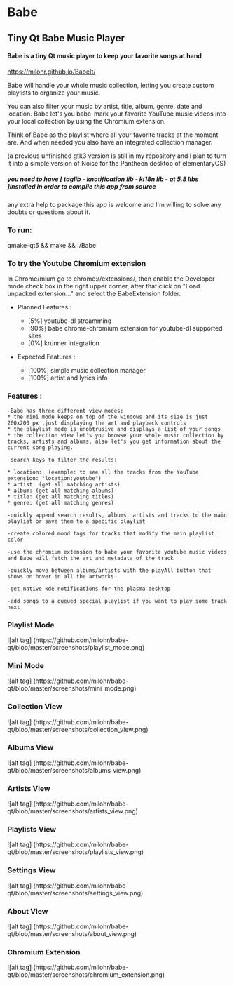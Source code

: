 # Babe
## Tiny Qt Babe Music Player

#### Babe is a tiny Qt music player to keep your favorite songs at hand

https://milohr.github.io/BabeIt/

Babe will handle your whole music collection, letting you create custom playlists to organize your music.

You can also filter your music by artist, title, album, genre, date and location. Babe let's you babe-mark your favorite YouTube music videos into your local collection by using the Chromium extension. 

Think of Babe as the playlist where all your favorite tracks at the moment are. And when needed you also have an integrated collection manager.


(a previous unfinished gtk3 version is still in my repository and I plan to turn it into a simple version of Noise for the Pantheon desktop of elementaryOS) 



##### you need to have [ taglib - knotification lib - ki18n lib - qt 5.8 libs ]installed in order to compile this app from source
any extra help to package this app is welcome and I'm willing to solve any doubts or questions about it.


<h3> To run: </h3>
qmake-qt5 && make && ./Babe

<h3> To try the Youtube Chromium extension</h3>
In Chrome/mium go to chrome://extensions/, then enable the Developer mode check box in the right upper corner, after that click on "Load unpacked extension..." and select the BabeExtension folder.

* Planned Features :
  * [5%] youtube-dl streamming
  * [90%] babe chrome-chromium extension for youtube-dl supported sites
  * [0%] krunner integration

* Expected Features :
  * [100%] simple music collection manager 
  * [100%] artist and lyrics info 
  
  
<h3> Features : </h3> 

    -Babe has three different view modes: 
    * the mini mode keeps on top of the windows and its size is just 200x200 px ,just displaying the art and playback controls
    * the playlist mode is unobtrusive and displays a list of your songs
    * the collection view let's you browse your whole music collection by tracks, artists and albums, also let's you get information about the current song playing.
    
    -search keys to filter the results: 
    
    * location:  (example: to see all the tracks from the YouTube extension: "location:youtube")
    * artist: (get all matching artists)
    * album: (get all matching albums)    
    * title: (get all matching titles)
    * genre: (get all matching genres)
    
    -quickly append search results, albums, artists and tracks to the main playlist or save them to a specific playlist
    
    -create colored mood tags for tracks that modify the main playlist color
    
    -use the chromium extension to babe your favorite youtube music videos and Babe will fetch the art and metadata of the track
    
    -quickly move between albums/artists with the playAll button that shows on hover in all the artworks
    
    -get native kde notifications for the plasma desktop
    
    -add songs to a queued special playlist if you want to play some track next
    

<h3> Playlist Mode </h3>
![alt tag] (https://github.com/milohr/babe-qt/blob/master/screenshots/playlist_mode.png) 

<h3> Mini Mode </h3>
![alt tag] (https://github.com/milohr/babe-qt/blob/master/screenshots/mini_mode.png)

<h3> Collection View </h3>
![alt tag] (https://github.com/milohr/babe-qt/blob/master/screenshots/collection_view.png)

<h3> Albums View </h3>
![alt tag] (https://github.com/milohr/babe-qt/blob/master/screenshots/albums_view.png) 

<h3> Artists View </h3>
![alt tag] (https://github.com/milohr/babe-qt/blob/master/screenshots/artists_view.png) 

<h3> Playlists View </h3>
![alt tag] (https://github.com/milohr/babe-qt/blob/master/screenshots/playlists_view.png) 

<h3> Settings View </h3>
![alt tag] (https://github.com/milohr/babe-qt/blob/master/screenshots/settings_view.png) 

<h3> About View </h3>
![alt tag] (https://github.com/milohr/babe-qt/blob/master/screenshots/about_view.png) 

<h3> Chromium Extension </h3>
![alt tag] (https://github.com/milohr/babe-qt/blob/master/screenshots/chromium_extension.png) 

